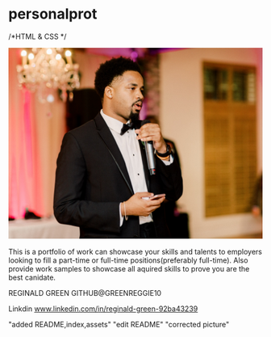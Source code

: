 <!-- Title -->
# personalprot

<!-- list of technologies used -->
/*HTML & CSS */

<!-- URL to hosted site -->


<!-- picture of site -->
![alt text](/F4C07277-688B-4119-BC8C-60C8935DA5CF.jpeg)

<!-- description of the site purpose -->
This is a portfolio of work can showcase your skills and talents to employers looking to fill a part-time or full-time positions(preferably full-time). Also provide work samples to showcase all aquired skills to prove you are the best canidate. 

<!-- author & contributors -->
REGINALD GREEN GITHUB@GREENREGGIE10


Linkdin www.linkedin.com/in/reginald-green-92ba43239
<!-- updates -->
"added README,index,assets"
"edit README"
"corrected picture"
